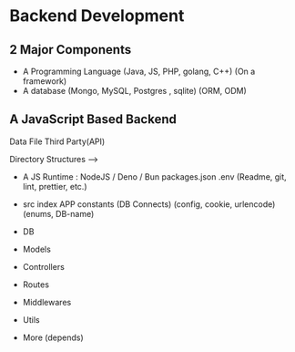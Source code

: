 # Backend Development

## 2 Major Components
- A Programming Language (Java, JS, PHP, golang, C++)  (On a framework)
- A database (Mongo, MySQL, Postgres , sqlite)  (ORM, ODM)

## A JavaScript Based Backend
Data                    File                 Third Party(API)

Directory Structures --> 
- A JS Runtime : NodeJS / Deno / Bun
packages.json               .env    (Readme, git, lint, prettier, etc.)

- src
index                   APP                                         constants
(DB Connects)           (config, cookie, urlencode)                 (enums, DB-name)

- DB
- Models
- Controllers
- Routes
- Middlewares
- Utils
- More (depends)